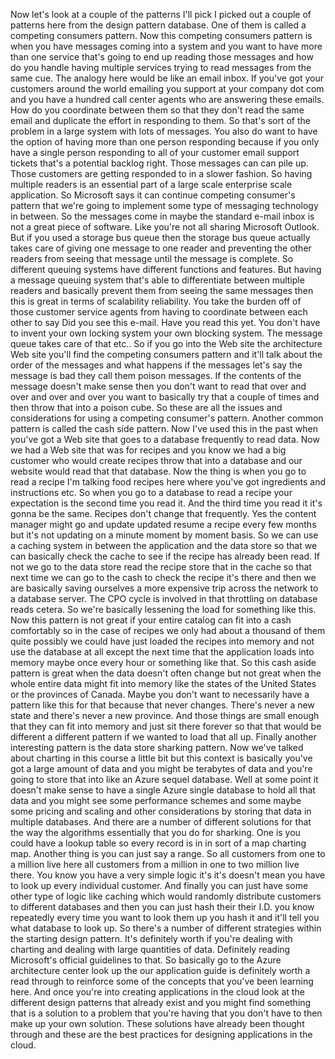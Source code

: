 Now let's look at a couple of the patterns I'll pick I picked out a couple of patterns here from the
design pattern database.
One of them is called a competing consumers pattern.
Now this competing consumers pattern is when you have messages coming into a system and you want to
have more than one service that's going to end up reading those messages and how do you handle having
multiple services trying to read messages from the same cue.
The analogy here would be like an email inbox.
If you've got your customers around the world emailing you support at your company dot com and you have
a hundred call center agents who are answering these emails.
How do you coordinate between them so that they don't read the same email and duplicate the effort in
responding to them.
So that's sort of the problem in a large system with lots of messages.
You also do want to have the option of having more than one person responding because if you only have
a single person responding to all of your customer email support tickets that's a potential backlog
right.
Those messages can can pile up.
Those customers are getting responded to in a slower fashion.
So having multiple readers is an essential part of a large scale enterprise scale application.
So Microsoft says it can continue competing consumer's pattern that we're going to implement some type
of messaging technology in between.
So the messages come in maybe the standard e-mail inbox is not a great piece of software.
Like you're not all sharing Microsoft Outlook.
But if you used a storage bus queue then the storage bus queue actually takes care of giving one message
to one reader and preventing the other readers from seeing that message until the message is complete.
So different queuing systems have different functions and features.
But having a message queuing system that's able to differentiate between multiple readers and basically
prevent them from seeing the same messages then this is great in terms of scalability reliability.
You take the burden off of those customer service agents from having to coordinate between each other
to say Did you see this e-mail.
Have you read this yet.
You don't have to invent your own locking system your own blocking system.
The message queue takes care of that etc..
So if you go into the Web site the architecture Web site you'll find the competing consumers pattern
and it'll talk about the order of the messages and what happens if the messages let's say the message
is bad they call them poison messages.
If the contents of the message doesn't make sense then you don't want to read that over and over and
over and over you want to basically try that a couple of times and then throw that into a poison cube.
So these are all the issues and considerations for using a competing consumer's pattern.
Another common pattern is called the cash side pattern.
Now I've used this in the past when you've got a Web site that goes to a database frequently to read
data.
Now we had a Web site that was for recipes and you know we had a big customer who would create recipes
throw that into a database and our website would read that that database.
Now the thing is when you go to read a recipe I'm talking food recipes here where you've got ingredients
and instructions etc. So when you go to a database to read a recipe your expectation is the second time
you read it.
And the third time you read it it's gonna be the same.
Recipes don't change that frequently.
Yes the content manager might go and update updated resume a recipe every few months but it's not updating
on a minute moment by moment basis.
So we can use a caching system in between the application and the data store so that we can basically
check the cache to see if the recipe has already been read.
If not we go to the data store read the recipe store that in the cache so that next time we can go to
the cash to check the recipe it's there and then we are basically saving ourselves a more expensive
trip across the network to a database server.
The CPO cycle is involved in that throttling on database reads cetera.
So we're basically lessening the load for something like this.
Now this pattern is not great if your entire catalog can fit into a cash comfortably so in the case
of recipes we only had about a thousand of them quite possibly we could have just loaded the recipes
into memory and not use the database at all except the next time that the application loads into memory
maybe once every hour or something like that.
So this cash aside pattern is great when the data doesn't often change but not great when the whole
entire data might fit into memory like the states of the United States or the provinces of Canada.
Maybe you don't want to necessarily have a pattern like this for that because that never changes.
There's never a new state and there's never a new province.
And those things are small enough that they can fit into memory and just sit there forever so that that
would be different a different pattern if we wanted to load that all up.
Finally another interesting pattern is the data store sharking pattern.
Now we've talked about charting in this course a little bit but this context is basically you've got
a large amount of data and you might be terabytes of data and you're going to store that into like an
Azure sequel database.
Well at some point it doesn't make sense to have a single Azure single database to hold all that data
and you might see some performance schemes and some maybe some pricing and scaling and other considerations
by storing that data in multiple databases.
And there are a number of different solutions for that the way the algorithms essentially that you do
for sharking.
One is you could have a lookup table so every record is in in sort of a map charting map.
Another thing is you can just say a range.
So all customers from one to a million live here all customers from a million in one to two million
live there.
You know you have a very simple logic it's it's doesn't mean you have to look up every individual customer.
And finally you can just have some other type of logic like caching which would randomly distribute
customers to different databases and then you can just hash their their I.D. you know repeatedly every
time you want to look them up you hash it and it'll tell you what database to look up.
So there's a number of different strategies within the starting design pattern.
It's definitely worth if you're dealing with charting and dealing with large quantities of data.
Definitely reading Microsoft's official guidelines to that.
So basically go to the Azure architecture center look up the our application guide is definitely worth
a read through to reinforce some of the concepts that you've been learning here.
And once you're into creating applications in the cloud look at the different design patterns that already
exist and you might find something that is a solution to a problem that you're having that you don't
have to then make up your own solution.
These solutions have already been thought through and these are the best practices for designing applications
in the cloud.
